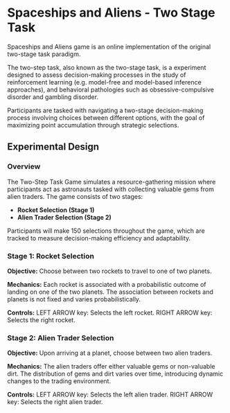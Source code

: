 # Spaceships and Aliens - Two Stage Task

Spaceships and Aliens game is an online implementation of the original two-stage task paradigm.

The two-step task, also known as the two-stage task, is a experiment designed to assess decision-making processes in the study of reinforcement learning (e.g. model-free and model-based inference approaches), and behavioral pathologies such as obsessive-compulsive disorder and gambling disorder.

Participants are tasked with navigating a two-stage decision-making process involving choices between different options, with the goal of maximizing point accumulation through strategic selections.

## Experimental Design

### Overview
The Two-Step Task Game simulates a resource-gathering mission where participants act as astronauts tasked with collecting valuable gems from alien traders. The game consists of two stages:

- **Rocket Selection (Stage 1)**
- **Alien Trader Selection (Stage 2)**

Participants will make 150 selections throughout the game, which are tracked to measure decision-making efficiency and adaptability.

### Stage 1: Rocket Selection
**Objective:** Choose between two rockets to travel to one of two planets.

**Mechanics:** Each rocket is associated with a probabilistic outcome of landing on one of the two planets. The association between rockets and planets is not fixed and varies probabilistically.

**Controls:**
LEFT ARROW key: Selects the left rocket. RIGHT ARROW key: Selects the right rocket.

### Stage 2: Alien Trader Selection
**Objective:** Upon arriving at a planet, choose between two alien traders.

**Mechanics:** The alien traders offer either valuable gems or non-valuable dirt. The distribution of gems and dirt varies over time, introducing dynamic changes to the trading environment.

**Controls:** LEFT ARROW key: Selects the left alien trader. RIGHT ARROW key: Selects the right alien trader.

